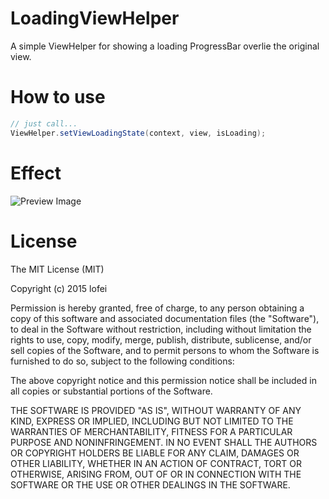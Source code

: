 # LoadingViewHelper
A simple ViewHelper for showing a loading ProgressBar overlie the original view.

# How to use

```java
// just call...
ViewHelper.setViewLoadingState(context, view, isLoading);

```

# Effect
![Preview Image](app/preview/preview.gif "Preview.gif")

# License
The MIT License (MIT)

Copyright (c) 2015 lofei

Permission is hereby granted, free of charge, to any person obtaining a copy
of this software and associated documentation files (the "Software"), to deal
in the Software without restriction, including without limitation the rights
to use, copy, modify, merge, publish, distribute, sublicense, and/or sell
copies of the Software, and to permit persons to whom the Software is
furnished to do so, subject to the following conditions:

The above copyright notice and this permission notice shall be included in all
copies or substantial portions of the Software.

THE SOFTWARE IS PROVIDED "AS IS", WITHOUT WARRANTY OF ANY KIND, EXPRESS OR
IMPLIED, INCLUDING BUT NOT LIMITED TO THE WARRANTIES OF MERCHANTABILITY,
FITNESS FOR A PARTICULAR PURPOSE AND NONINFRINGEMENT. IN NO EVENT SHALL THE
AUTHORS OR COPYRIGHT HOLDERS BE LIABLE FOR ANY CLAIM, DAMAGES OR OTHER
LIABILITY, WHETHER IN AN ACTION OF CONTRACT, TORT OR OTHERWISE, ARISING FROM,
OUT OF OR IN CONNECTION WITH THE SOFTWARE OR THE USE OR OTHER DEALINGS IN THE
SOFTWARE.


